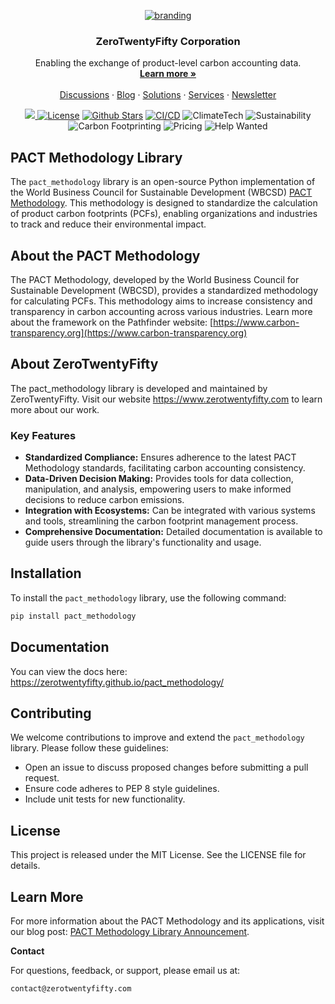 <p align="center">
  <a href="https://www.zerotwentyfifty.com/solutions/pact-methodology">
   <img src="https://github.com/user-attachments/assets/bbbc445a-b70d-4e35-904a-4cb55857bc62" alt="branding">
  </a>

  <h3 align="center">ZeroTwentyFifty Corporation</h3>

  <p align="center">
    Enabling the exchange of product-level carbon accounting data.
    <br />
    <a href="https://www.zerotwentyfifty.com"><strong>Learn more »</strong></a>
    <br />
    <br />
    <a href="https://github.com/orgs/ZeroTwentyFifty/discussions">Discussions</a>
    ·
    <a href="https://www.zerotwentyfifty.com/blog">Blog</a>
    ·
    <a href="https://www.zerotwentyfifty.com/solutions">Solutions</a>
    ·
    <a href="https://www.zerotwentyfifty.com/services">Services</a>
    ·
    <a href="https://mailchi.mp/zerotwentyfifty.com/newsletter">Newsletter</a>
  </p>

</p>

<p align="center">
    <a href="https://codecov.io/gh/ZeroTwentyFifty/pact_methodology" >
      <img src="https://codecov.io/gh/ZeroTwentyFifty/pact_methodology/graph/badge.svg?token=DI5T8UZOKT"/>
    </a>
    <a href="https://img.shields.io/badge/license-MIT-blue.svg"><img src="https://img.shields.io/badge/license-MIT-blue.svg" alt="License"></a>
    <a href="https://github.com/ZeroTwentyFifty/pact_methodology/stargazers"><img src="https://img.shields.io/github/stars/ZeroTwentyFifty/pact_methodology" alt="Github Stars"></a>
    <a href="https://github.com/ZeroTwentyFifty/pact_methodology/actions/workflows/app.yml"><img src="https://github.com/ZeroTwentyFifty/pact_methodology/actions/workflows/app.yml/badge.svg" alt="CI/CD"></a>
    <img src="https://img.shields.io/badge/Topic-ClimateTech-brightgreen" alt="ClimateTech">
    <img src="https://img.shields.io/badge/Topic-Sustainability-yellow" alt="Sustainability">
    <img src="https://img.shields.io/badge/Topic-CarbonFootprinting-ff69b4" alt="Carbon Footprinting">
    <img src="https://img.shields.io/badge/Pricing-Free-brightgreen" alt="Pricing">
    <img src="https://img.shields.io/badge/Help%20Wanted-Contribute-blue" alt="Help Wanted">
</p>

## PACT Methodology Library

The `pact_methodology` library is an open-source Python implementation of the World Business Council for Sustainable Development (WBCSD) [PACT Methodology](https://www.carbon-transparency.org). This methodology is designed to standardize the calculation of product carbon footprints (PCFs), enabling organizations and industries to track and reduce their environmental impact.

## About the PACT Methodology

The PACT Methodology, developed by the World Business Council for Sustainable Development (WBCSD), provides a standardized methodology for calculating PCFs. This methodology aims to increase consistency and transparency in carbon accounting across various industries. Learn more about the framework on the Pathfinder website: [https://www.carbon-transparency.org](https://www.carbon-transparency.org)

## About ZeroTwentyFifty

The pact_methodology library is developed and maintained by ZeroTwentyFifty. Visit our website https://www.zerotwentyfifty.com to learn more about our work.

### Key Features
- **Standardized Compliance:** Ensures adherence to the latest PACT Methodology standards, facilitating carbon accounting consistency.
- **Data-Driven Decision Making:** Provides tools for data collection, manipulation, and analysis, empowering users to make informed decisions to reduce carbon emissions.
- **Integration with Ecosystems:** Can be integrated with various systems and tools, streamlining the carbon footprint management process.
- **Comprehensive Documentation:** Detailed documentation is available to guide users through the library's functionality and usage.

## Installation

To install the `pact_methodology` library, use the following command:


```bash
pip install pact_methodology
```

## Documentation

You can view the docs here: https://zerotwentyfifty.github.io/pact_methodology/


## Contributing

We welcome contributions to improve and extend the `pact_methodology` library. Please follow these guidelines:
- Open an issue to discuss proposed changes before submitting a pull request.
- Ensure code adheres to PEP 8 style guidelines.
- Include unit tests for new functionality.

## License

This project is released under the MIT License. See the LICENSE file for details.

## Learn More

For more information about the PACT Methodology and its applications, visit our blog post: [PACT Methodology Library Announcement](https://www.zerotwentyfifty.com/blog/pact-methodology-library).


**Contact**

For questions, feedback, or support, please email us at:

    contact@zerotwentyfifty.com
